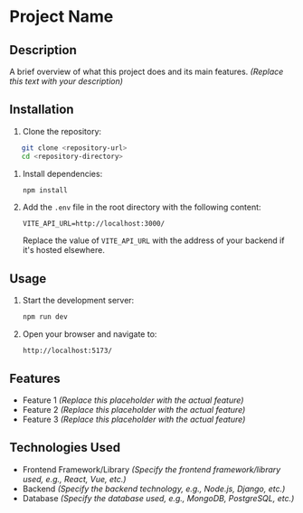 <!-- @format -->

# Project Name

## Description

A brief overview of what this project does and its main features. _(Replace this text with your description)_

## Installation

1. Clone the repository:

```bash
   git clone <repository-url>
   cd <repository-directory>
```

1. Install dependencies:

   ```bash
   npm install
   ```

2. Add the `.env` file in the root directory with the following content:

   ```env
   VITE_API_URL=http://localhost:3000/
   ```

   Replace the value of `VITE_API_URL` with the address of your backend if it's hosted elsewhere.

## Usage

1. Start the development server:

   ```bash
   npm run dev
   ```

2. Open your browser and navigate to:

   ```
   http://localhost:5173/
   ```

## Features

- Feature 1 _(Replace this placeholder with the actual feature)_
- Feature 2 _(Replace this placeholder with the actual feature)_
- Feature 3 _(Replace this placeholder with the actual feature)_

## Technologies Used

- Frontend Framework/Library _(Specify the frontend framework/library used, e.g., React, Vue, etc.)_
- Backend _(Specify the backend technology, e.g., Node.js, Django, etc.)_
- Database _(Specify the database used, e.g., MongoDB, PostgreSQL, etc.)_
